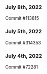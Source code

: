 ### July 8th, 2022

Commit #113815

### July 5th, 2022

Commit #314353


### July 4th, 2022

Commit #72281
